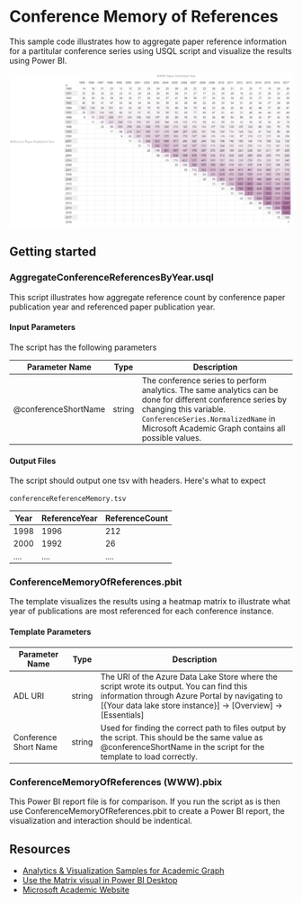 # Conference Memory of References

This sample code illustrates how to aggregate paper reference information for a partitular conference series using USQL script and visualize the results using Power BI.

![](/images/PBIConferenceMemoryOfReferences(WWW).png "WWW memory of references") 

## Getting started

### AggregateConferenceReferencesByYear.usql

This script illustrates how aggregate reference count by conference paper publication year and referenced paper publication year.


#### Input Parameters

The script has the following parameters

| Parameter Name |  Type  |                  Description                  |
|----------------|--------|-----------------------------------------------|
|  @conferenceShortName    | string | The conference series to perform analytics. The same analytics can be done for different conference series by changing this variable. `ConferenceSeries.NormalizedName` in Microsoft Academic Graph contains all possible values.|



#### Output Files

The script should output one tsv with headers. Here's what to expect

`conferenceReferenceMemory.tsv`

| Year  | ReferenceYear | ReferenceCount |
|-------|---------------|----------------|
| 1998  |     1996      |      212       |
| 2000  |     1992      |      26        |
| ....  |     ....      |     ....       |


### ConferenceMemoryOfReferences.pbit

The template visualizes the results using a heatmap matrix to illustrate what year of publications are most referenced for each conference instance.

 

#### Template Parameters
| Parameter Name |  Type  |                  Description                  |
|----------------|--------|-----------------------------------------------|
|  ADL URI    | string | The URI of the Azure Data Lake Store where the script wrote its output. You can find this information through Azure Portal by navigating to [{Your data lake store instance}] -> [Overview] -> [Essentials]  |
| Conference Short Name | string | Used for finding the correct path to files output by the script. This should be the same value as @conferenceShortName in the script for the template to load correctly. |


### ConferenceMemoryOfReferences (WWW).pbix

This Power BI report file is for comparison. If you run the script as is then use ConferenceMemoryOfReferences.pbit to create a Power BI report, the visualization and interaction should be indentical. 

## Resources

- [Analytics & Visualization Samples for Academic Graph](https://github.com/Azure-Samples/academic-knowledge-analytics-visualization)
- [Use the Matrix visual in Power BI Desktop](https://docs.microsoft.com/en-us/power-bi/desktop-matrix-visual)
- [Microsoft Academic Website](https://academic.microsoft.com/)
